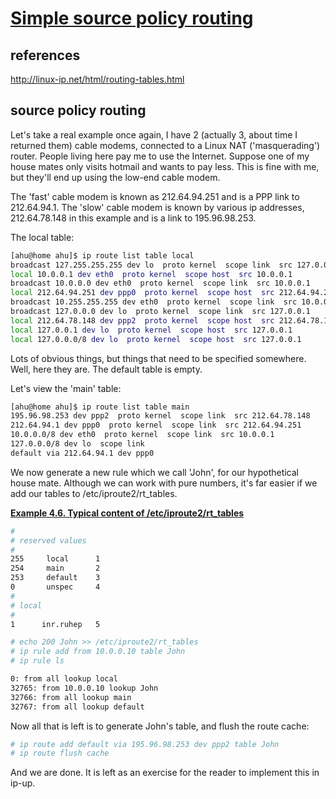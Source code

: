 # **[Simple source policy routing](https://tldp.org/HOWTO/Adv-Routing-HOWTO/lartc.rpdb.simple.html)**

## references

<http://linux-ip.net/html/routing-tables.html>

## source policy routing

Let's take a real example once again, I have 2 (actually 3, about time I returned them) cable modems, connected to a Linux NAT ('masquerading') router. People living here pay me to use the Internet. Suppose one of my house mates only visits hotmail and wants to pay less. This is fine with me, but they'll end up using the low-end cable modem.

The 'fast' cable modem is known as 212.64.94.251 and is a PPP link to 212.64.94.1. The 'slow' cable modem is known by various ip addresses, 212.64.78.148 in this example and is a link to 195.96.98.253.

The local table:

```bash
[ahu@home ahu]$ ip route list table local
broadcast 127.255.255.255 dev lo  proto kernel  scope link  src 127.0.0.1 
local 10.0.0.1 dev eth0  proto kernel  scope host  src 10.0.0.1 
broadcast 10.0.0.0 dev eth0  proto kernel  scope link  src 10.0.0.1 
local 212.64.94.251 dev ppp0  proto kernel  scope host  src 212.64.94.251 
broadcast 10.255.255.255 dev eth0  proto kernel  scope link  src 10.0.0.1 
broadcast 127.0.0.0 dev lo  proto kernel  scope link  src 127.0.0.1 
local 212.64.78.148 dev ppp2  proto kernel  scope host  src 212.64.78.148 
local 127.0.0.1 dev lo  proto kernel  scope host  src 127.0.0.1 
local 127.0.0.0/8 dev lo  proto kernel  scope host  src 127.0.0.1 
```

Lots of obvious things, but things that need to be specified somewhere. Well, here they are. The default table is empty.

Let's view the 'main' table:

```bash
[ahu@home ahu]$ ip route list table main
195.96.98.253 dev ppp2  proto kernel  scope link  src 212.64.78.148
212.64.94.1 dev ppp0  proto kernel  scope link  src 212.64.94.251
10.0.0.0/8 dev eth0  proto kernel  scope link  src 10.0.0.1
127.0.0.0/8 dev lo  scope link
default via 212.64.94.1 dev ppp0
```

We now generate a new rule which we call 'John', for our hypothetical house mate. Although we can work with pure numbers, it's far easier if we add our tables to /etc/iproute2/rt_tables.

**[Example 4.6. Typical content of /etc/iproute2/rt_tables](http://linux-ip.net/html/routing-tables.html)**

```bash
#
# reserved values
#
255     local      1
254     main       2
253     default    3
0       unspec     4
#
# local
#
1      inr.ruhep   5
```

```bash
# echo 200 John >> /etc/iproute2/rt_tables
# ip rule add from 10.0.0.10 table John
# ip rule ls

0: from all lookup local
32765: from 10.0.0.10 lookup John
32766: from all lookup main
32767: from all lookup default
```

Now all that is left is to generate John's table, and flush the route cache:

```bash
# ip route add default via 195.96.98.253 dev ppp2 table John
# ip route flush cache
```

And we are done. It is left as an exercise for the reader to implement this in ip-up.
